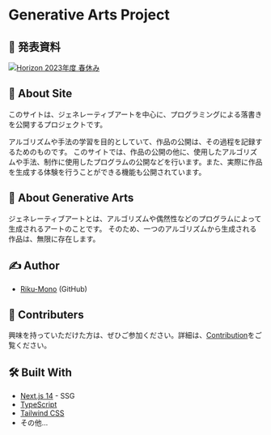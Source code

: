 # Generative Arts Project

## 📃 発表資料

[![Horizon  2023年度 春休み](https://github.com/Riku-mono/generative-art-gallery/assets/88787489/f576705f-382d-41e4-9a28-8f8e22aec17c)](https://www.canva.com/design/DAGAMbJicvk/v1jLqZIRj4BSfUexV_7cxw/view)

## 📌 About Site

このサイトは、ジェネレーティブアートを中心に、プログラミングによる落書きを公開するプロジェクトです。

アルゴリズムや手法の学習を目的としていて、作品の公開は、その過程を記録するためのものです。
このサイトでは、作品の公開の他に、使用したアルゴリズムや手法、制作に使用したプログラムの公開などを行います。また、実際に作品を生成する体験を行うことができる機能も公開されています。

## 🎨 About Generative Arts

ジェネレーティブアートとは、アルゴリズムや偶然性などのプログラムによって生成されるアートのことです。
そのため、一つのアルゴリズムから生成される作品は、無限に存在します。

## ✍️ Author

- [Riku-Mono](https://github.com/Riku-mono) (GitHub)

## 🤝 Contributers

興味を持っていただけた方は、ぜひご参加ください。詳細は、[Contribution](/)をご覧ください。

## 🛠️ Built With

- [Next.js 14](https://nextjs.org/) - SSG
- [TypeScript](https://www.typescriptlang.org/)
- [Tailwind CSS](https://tailwindcss.com/)
- その他...
